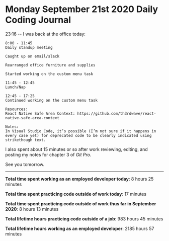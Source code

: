 # Monday September 21st 2020 Daily Coding Journal

23:16 -- I was back at the office today:

```
8:00 - 11:45
Daily standup meeting

Caught up on email/slack

Rearranged office furniture and supplies

Started working on the custom menu task

11:45 - 12:45
Lunch/Nap

12:45 - 17:25
Continued working on the custom menu task

Resources:
React Native Safe Area Context: https://github.com/th3rdwave/react-native-safe-area-context

Notes:
In Visual Studio Code, it’s possible (I’m not sure if it happens in every case yet) for deprecated code to be clearly indicated using strikethough text.
```

I also spent about 15 minutes or so after work reviewing, editing, and posting my notes for chapter 3 of _Git Pro_.

See you tomorrow.

---

**Total time spent working as an employed developer today**: 8 hours 25 minutes

**Total time spent practicing code outside of work today**: 17 minutes

**Total time spent practicing code outside of work thus far in September 2020**: 8 hours 13 minutes

**Total lifetime hours practicing code outside of a job**: 983 hours 45 minutes

**Total lifetime hours working as an employed developer**: 2185 hours 57 minutes
